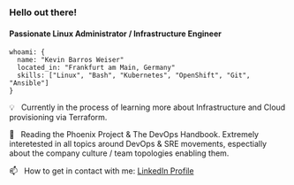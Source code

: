### Hello out there!

#### Passionate Linux Administrator / Infrastructure Engineer

```
whoami: {
  name: "Kevin Barros Weiser"
  located_in: "Frankfurt am Main, Germany"
  skills: ["Linux", "Bash", "Kubernetes", "OpenShift", "Git", "Ansible"]
}
```

:bulb: &nbsp; Currently in the process of learning more about Infrastructure and Cloud provisioning via Terraform.

:book: &nbsp; Reading the Phoenix Project & The DevOps Handbook. Extremely interetested in all topics around DevOps & SRE movements, espectially about the company culture / team topologies enabling them.

📫  &nbsp; How to get in contact with me: 
[LinkedIn Profile](https://www.linkedin.com/in/kevin-barros-weiser-6b0486268)
